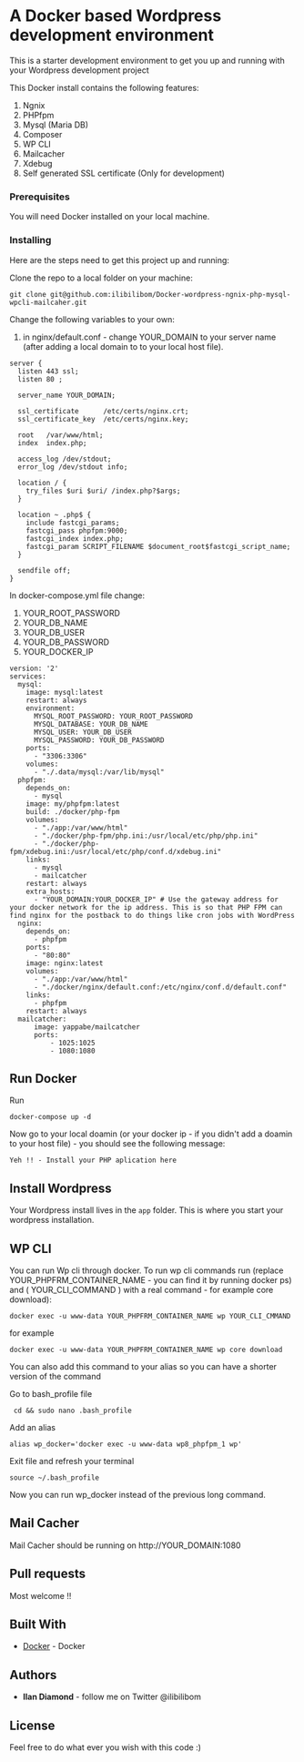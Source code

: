 # A Docker based Wordpress development environment

This is a starter development environment to get you up and running with your Wordpress development project 


This Docker install contains the following features: 
 1) Ngnix 
 2) PHPfpm
 3) Mysql (Maria DB)
 4) Composer
 5) WP CLI
 6) Mailcacher   
 7) Xdebug 
 8) Self generated SSL certificate (Only for development)


### Prerequisites

You will need Docker installed on your local machine. 

### Installing

Here are the steps need to get this project up and running:

Clone the repo to a local folder on your machine: 

```
git clone git@github.com:ilibilibom/Docker-wordpress-ngnix-php-mysql-wpcli-mailcaher.git
```

Change the following variables to your own: 

1) in nginx/default.conf - change YOUR_DOMAIN to your server name (after adding a local domain to to your local host file). 

```
server {
  listen 443 ssl;
  listen 80 ;

  server_name YOUR_DOMAIN;

  ssl_certificate      /etc/certs/nginx.crt;
  ssl_certificate_key  /etc/certs/nginx.key;

  root   /var/www/html;
  index  index.php;

  access_log /dev/stdout;
  error_log /dev/stdout info;

  location / {
    try_files $uri $uri/ /index.php?$args;
  }

  location ~ .php$ {
    include fastcgi_params;
    fastcgi_pass phpfpm:9000;
    fastcgi_index index.php;
    fastcgi_param SCRIPT_FILENAME $document_root$fastcgi_script_name;
  }

  sendfile off;
}
```

In docker-compose.yml file change:
1) YOUR_ROOT_PASSWORD
2) YOUR_DB_NAME
3) YOUR_DB_USER
4) YOUR_DB_PASSWORD
5) YOUR_DOCKER_IP


```
version: '2'
services:
  mysql:
    image: mysql:latest
    restart: always
    environment:
      MYSQL_ROOT_PASSWORD: YOUR_ROOT_PASSWORD
      MYSQL_DATABASE: YOUR_DB_NAME
      MYSQL_USER: YOUR_DB_USER
      MYSQL_PASSWORD: YOUR_DB_PASSWORD
    ports:
      - "3306:3306"
    volumes:
      - "./.data/mysql:/var/lib/mysql"
  phpfpm:
    depends_on:
      - mysql
    image: my/phpfpm:latest
    build: ./docker/php-fpm
    volumes:
      - "./app:/var/www/html"
      - "./docker/php-fpm/php.ini:/usr/local/etc/php/php.ini"
      - "./docker/php-fpm/xdebug.ini:/usr/local/etc/php/conf.d/xdebug.ini"
    links:
      - mysql
      - mailcatcher
    restart: always
    extra_hosts:
      - "YOUR_DOMAIN:YOUR_DOCKER_IP" # Use the gateway address for your docker network for the ip address. This is so that PHP FPM can find nginx for the postback to do things like cron jobs with WordPress
  nginx:
    depends_on:
      - phpfpm
    ports:
      - "80:80"
    image: nginx:latest
    volumes:
      - "./app:/var/www/html"
      - "./docker/nginx/default.conf:/etc/nginx/conf.d/default.conf"
    links:
      - phpfpm
    restart: always
  mailcatcher:
      image: yappabe/mailcatcher
      ports:
          - 1025:1025
          - 1080:1080

```

## Run Docker 

Run

```
docker-compose up -d 
```

Now go to your local doamin (or your docker ip - if you didn't add a doamin to your host file) - you should see the following message: 

```
Yeh !! - Install your PHP aplication here
```


## Install Wordpress

Your Wordpress install lives in the ` app ` folder. 
This is where you start your wordpress installation. 

## WP CLI 

You can run Wp cli through docker. 
To run wp cli commands run (replace YOUR_PHPFRM_CONTAINER_NAME - you can find it by running docker ps) and ( YOUR_CLI_COMMAND ) with a real command - for example core download): 
 
 ```
 docker exec -u www-data YOUR_PHPFRM_CONTAINER_NAME wp YOUR_CLI_CMMAND 
 ```

 for example 
  ```
  docker exec -u www-data YOUR_PHPFRM_CONTAINER_NAME wp core download 
  ```
 
 
 You can also add this command to your alias so you can have a shorter version of the command
  
 Go to bash_profile file
  ```
   cd && sudo nano .bash_profile
 ```
 Add an alias 
   ```
alias wp_docker='docker exec -u www-data wp8_phpfpm_1 wp'    

  ```
 Exit file and refresh your terminal 
 
 ```
 source ~/.bash_profile
 ```

 Now you can run wp_docker instead of the previous long command. 
 
 
  ## Mail Cacher 
  
  Mail Cacher should be running on http://YOUR_DOMAIN:1080 
  
 
 ## Pull requests 
 
 Most welcome !! 



## Built With

* [Docker](http://www.docker.com) - Docker 


## Authors

* **Ilan Diamond** - follow me on Twitter @ilibilibom


## License

Feel free to do what ever you wish with this code :) 



